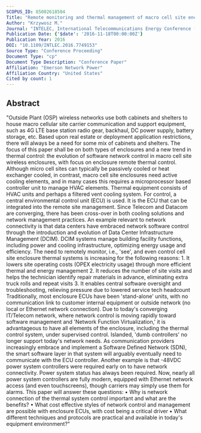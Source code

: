 ```yaml
---
SCOPUS_ID: 85002618504
Title: "Remote monitoring and thermal management of macro cell site enclosures"
Author: "Krzywosz M."
Journal: "INTELEC, International Telecommunications Energy Conference (Proceedings)"
Publication Date: {'$date': '2016-11-18T00:00:00Z'}
Publication Year: 2016
DOI: "10.1109/INTLEC.2016.7749153"
Source Type: "Conference Proceeding"
Document Type: "cp"
Document Type Description: "Conference Paper"
Affiliation: "Emerson Network Power"
Affiliation Country: "United States"
Cited by count: 1
---
```


## Abstract
"Outside Plant (OSP) wireless networks use both cabinets and shelters to house macro cellular site carrier communication and support equipment, such as 4G LTE base station radio gear, backhaul, DC power supply, battery storage, etc. Based upon real estate or deployment application restrictions, there will always be a need for some mix of cabinets and shelters. The focus of this paper shall be on both types of enclosures and a new trend in thermal control: the evolution of software network control in macro cell site wireless enclosures, with focus on enclosure remote thermal control. Although micro cell sites can typically be passively cooled or heat exchanger cooled, in contrast, macro cell site enclosures need active cooling elements, and in many cases this requires a microprocessor based controller unit to manage HVAC elements. Thermal equipment consists of HVAC units and perhaps a filtered vent cooling system. For control, a central environmental control unit (ECU) is used. It is the ECU that can be integrated into the remote site management. Since Telecom and Datacom are converging, there has been cross-over in both cooling solutions and network management practices. An example relevant to network connectivity is that data centers have embraced network software control through the introduction and evolution of Data Center Infrastructure Management (DCIM). DCIM systems manage building facility functions, including power and cooling infrastructure, optimizing energy usage and efficiency. The need to remotely monitor, i.e., 'see', and even control cell site enclosure thermal systems is increasing for the following reasons: 1. It lowers site operating costs (OPEX electricity usage) through more efficient thermal and energy management 2. It reduces the number of site visits and helps the technician identify repair materials in advance, eliminating extra truck rolls and repeat visits 3. It enables central software oversight and troubleshooting, relieving pressure due to lowered service tech headcount Traditionally, most enclosure ECUs have been 'stand-alone' units, with no communication link to customer internal equipment or outside network (no local or Ethernet network connection). Due to today's converging IT/Telecom network, where network control is moving rapidly toward software management and 'Network Function Virtualization,' it is advantageous to have all elements of the enclosure, including the thermal control system, under supervised control. Islanded, 'dumb controllers' no longer support today's network needs. As communication providers increasingly embrace and implement a Software Defined Network (SDN), the smart software layer in that system will arguably eventually need to communicate with the ECU controller. Another example is that -48VDC power system controllers were required early on to have network connectivity. Power system status has always been required. Now, nearly all power system controllers are fully modern, equipped with Ethernet network access (and even touchscreens), though carriers may simply use them for alarms. This paper will answer these questions: • Why is network connection of the thermal system control important and what are the benefits? • What cost effective styles of network control and management are possible with enclosure ECUs, with cost being a critical driver • What different techniques and protocols are practical and available in today's equipment environment?"
